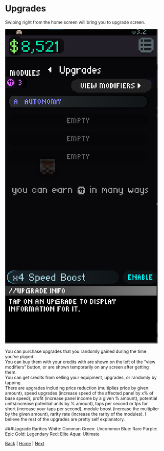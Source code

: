 # Upgrades

Swiping right from the home screen will bring you to upgrade screen. 

![Panel Cycles](../Pictures/img_4.png)

You can purchase upgrades that you randomly gained during the time you've played.  
You can buy them with your credits with are shown on the left of the “view modifiers” button, or are shown temporarily on any screen after getting them.  
You can get credits from selling your equipment, upgrades, or randomly by tapping.  
There are upgrades including price reduction (multiplies price by given amount), speed upgrades (increase speed of the affected panel by x% of base speed), profit (increase panel income by a given % amount), potential units(increase potential units by % amount), taps per second or tps for short (increase your taps per second), module boost (increase the multiplier by the given amount), rarity rate (increase the rarity of the modules). 
I believe the rest of the upgrades are pretty self explanatory.

###Upgrade Rarities
White: Common
Green: Uncommon
Blue: Rare
Purple: Epic
Gold: Legendary
Red: Elite
Aqua: Ultimate

  
[Back](Panel%20Tab.md) | [Home](../README.md) | [Next](Module%20Tab.md)